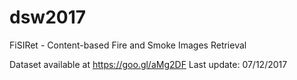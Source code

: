 # dsw2017

FiSIRet - Content-based Fire and Smoke Images Retrieval

Dataset available at https://goo.gl/aMg2DF
Last update: 07/12/2017
